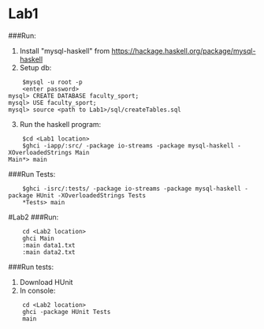 # Lab1
###Run:
1. Install "mysql-haskell" from https://hackage.haskell.org/package/mysql-haskell
2. Setup db:
```
	$mysql -u root -p
	<enter password>
mysql> CREATE DATABASE faculty_sport;
mysql> USE faculty_sport;
mysql> source <path to Lab1>/sql/createTables.sql
```
3. Run the haskell program: 
``` 
	$cd <Lab1 location>
	$ghci -iapp/:src/ -package io-streams -package mysql-haskell -XOverloadedStrings Main
Main*> main
```

###Run Tests:
```
	$ghci -isrc/:tests/ -package io-streams -package mysql-haskell -package HUnit -XOverloadedStrings Tests
	*Tests> main
```

#Lab2
###Run:
``` 
	cd <Lab2 location>
	ghci Main
	:main data1.txt
	:main data2.txt
```
###Run tests:
1. Download HUnit
2. In console:
```
	cd <Lab2 location>
	ghci -package HUnit Tests
	main

